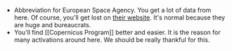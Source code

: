 - Abbreviation for European Space Agency. You get a lot of data from here. Of course, you'll get lost on [their website](https://www.esa.int/). It's normal because they are huge and bureaucrats.
- You'll find [[Copernicus Program]] better and easier. It is the reason for many activations around here. We should be really thankful for this.